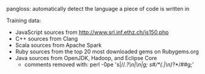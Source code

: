 pangloss: automatically detect the language a piece of code is written in

Training data:
* JavaScript sources from http://www.srl.inf.ethz.ch/js150.php
* C++ sources from Clang
* Scala sources from Apache Spark
* Ruby sources from the top 20 most downloaded gems on Rubygems.org
* Java sources from OpenJDK, Hadoop, and Eclipse Core
  - comments removed with:
      perl -0pe 's|//.*?\n|\n|g; s#/\*(.|\n)*?\*/##g;'
  
